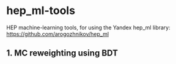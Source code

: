 # hep_ml-tools
HEP machine-learning tools, for using the Yandex hep_ml library:
https://github.com/arogozhnikov/hep_ml

## 1. MC reweighting using BDT 
